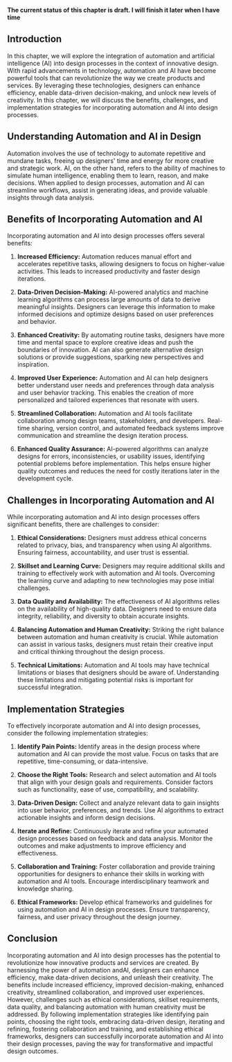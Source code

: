 **The current status of this chapter is draft. I will finish it later when I have time**

Introduction
------------

In this chapter, we will explore the integration of automation and artificial intelligence (AI) into design processes in the context of innovative design. With rapid advancements in technology, automation and AI have become powerful tools that can revolutionize the way we create products and services. By leveraging these technologies, designers can enhance efficiency, enable data-driven decision-making, and unlock new levels of creativity. In this chapter, we will discuss the benefits, challenges, and implementation strategies for incorporating automation and AI into design processes.

Understanding Automation and AI in Design
-----------------------------------------

Automation involves the use of technology to automate repetitive and mundane tasks, freeing up designers' time and energy for more creative and strategic work. AI, on the other hand, refers to the ability of machines to simulate human intelligence, enabling them to learn, reason, and make decisions. When applied to design processes, automation and AI can streamline workflows, assist in generating ideas, and provide valuable insights through data analysis.

Benefits of Incorporating Automation and AI
-------------------------------------------

Incorporating automation and AI into design processes offers several benefits:

1. **Increased Efficiency:** Automation reduces manual effort and accelerates repetitive tasks, allowing designers to focus on higher-value activities. This leads to increased productivity and faster design iterations.

2. **Data-Driven Decision-Making:** AI-powered analytics and machine learning algorithms can process large amounts of data to derive meaningful insights. Designers can leverage this information to make informed decisions and optimize designs based on user preferences and behavior.

3. **Enhanced Creativity:** By automating routine tasks, designers have more time and mental space to explore creative ideas and push the boundaries of innovation. AI can also generate alternative design solutions or provide suggestions, sparking new perspectives and inspiration.

4. **Improved User Experience:** Automation and AI can help designers better understand user needs and preferences through data analysis and user behavior tracking. This enables the creation of more personalized and tailored experiences that resonate with users.

5. **Streamlined Collaboration:** Automation and AI tools facilitate collaboration among design teams, stakeholders, and developers. Real-time sharing, version control, and automated feedback systems improve communication and streamline the design iteration process.

6. **Enhanced Quality Assurance:** AI-powered algorithms can analyze designs for errors, inconsistencies, or usability issues, identifying potential problems before implementation. This helps ensure higher quality outcomes and reduces the need for costly iterations later in the development cycle.

Challenges in Incorporating Automation and AI
---------------------------------------------

While incorporating automation and AI into design processes offers significant benefits, there are challenges to consider:

1. **Ethical Considerations:** Designers must address ethical concerns related to privacy, bias, and transparency when using AI algorithms. Ensuring fairness, accountability, and user trust is essential.

2. **Skillset and Learning Curve:** Designers may require additional skills and training to effectively work with automation and AI tools. Overcoming the learning curve and adapting to new technologies may pose initial challenges.

3. **Data Quality and Availability:** The effectiveness of AI algorithms relies on the availability of high-quality data. Designers need to ensure data integrity, reliability, and diversity to obtain accurate insights.

4. **Balancing Automation and Human Creativity:** Striking the right balance between automation and human creativity is crucial. While automation can assist in various tasks, designers must retain their creative input and critical thinking throughout the design process.

5. **Technical Limitations:** Automation and AI tools may have technical limitations or biases that designers should be aware of. Understanding these limitations and mitigating potential risks is important for successful integration.

Implementation Strategies
-------------------------

To effectively incorporate automation and AI into design processes, consider the following implementation strategies:

1. **Identify Pain Points:** Identify areas in the design process where automation and AI can provide the most value. Focus on tasks that are repetitive, time-consuming, or data-intensive.

2. **Choose the Right Tools:** Research and select automation and AI tools that align with your design goals and requirements. Consider factors such as functionality, ease of use, compatibility, and scalability.

3. **Data-Driven Design:** Collect and analyze relevant data to gain insights into user behavior, preferences, and trends. Use AI algorithms to extract actionable insights and inform design decisions.

4. **Iterate and Refine:** Continuously iterate and refine your automated design processes based on feedback and data analysis. Monitor the outcomes and make adjustments to improve efficiency and effectiveness.

5. **Collaboration and Training:** Foster collaboration and provide training opportunities for designers to enhance their skills in working with automation and AI tools. Encourage interdisciplinary teamwork and knowledge sharing.

6. **Ethical Frameworks:** Develop ethical frameworks and guidelines for using automation and AI in design processes. Ensure transparency, fairness, and user privacy throughout the design journey.

Conclusion
----------

Incorporating automation and AI into design processes has the potential to revolutionize how innovative products and services are created. By harnessing the power of automation andAI, designers can enhance efficiency, make data-driven decisions, and unleash their creativity. The benefits include increased efficiency, improved decision-making, enhanced creativity, streamlined collaboration, and improved user experiences. However, challenges such as ethical considerations, skillset requirements, data quality, and balancing automation with human creativity must be addressed. By following implementation strategies like identifying pain points, choosing the right tools, embracing data-driven design, iterating and refining, fostering collaboration and training, and establishing ethical frameworks, designers can successfully incorporate automation and AI into their design processes, paving the way for transformative and impactful design outcomes.
